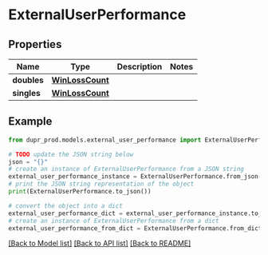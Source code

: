 # ExternalUserPerformance


## Properties

Name | Type | Description | Notes
------------ | ------------- | ------------- | -------------
**doubles** | [**WinLossCount**](WinLossCount.md) |  | 
**singles** | [**WinLossCount**](WinLossCount.md) |  | 

## Example

```python
from dupr_prod.models.external_user_performance import ExternalUserPerformance

# TODO update the JSON string below
json = "{}"
# create an instance of ExternalUserPerformance from a JSON string
external_user_performance_instance = ExternalUserPerformance.from_json(json)
# print the JSON string representation of the object
print(ExternalUserPerformance.to_json())

# convert the object into a dict
external_user_performance_dict = external_user_performance_instance.to_dict()
# create an instance of ExternalUserPerformance from a dict
external_user_performance_from_dict = ExternalUserPerformance.from_dict(external_user_performance_dict)
```
[[Back to Model list]](../README.md#documentation-for-models) [[Back to API list]](../README.md#documentation-for-api-endpoints) [[Back to README]](../README.md)


